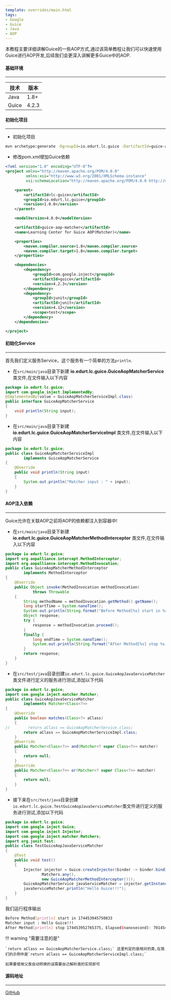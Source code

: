 ```yaml
---
template: overrides/main.html
tags:
- Google
- Guice
- Java
- AOP
---
```


本教程主要详细讲解Guice的一些AOP方式,通过该简单教程让我们可以快速使用Guice进行AOP开发,后续我们会更深入讲解更多Guice中的AOP.

#### 基础环境

---

| 技术  | 版本  |
| ----- | ----- |
| Java  | 1.8+  |
| Guice | 4.2.3 |

#### 初始化项目

---

- 初始化项目

```bash
mvn archetype:generate -DgroupId=io.edurt.lc.guice -DartifactId=guice-aop-matcher -DarchetypeArtifactId=maven-archetype-quickstart -Dversion=1.0.0 -DinteractiveMode=false
```

- 修改pom.xml增加Guice依赖

```xml
<?xml version="1.0" encoding="UTF-8"?>
<project xmlns="http://maven.apache.org/POM/4.0.0"
         xmlns:xsi="http://www.w3.org/2001/XMLSchema-instance"
         xsi:schemaLocation="http://maven.apache.org/POM/4.0.0 http://maven.apache.org/xsd/maven-4.0.0.xsd">

    <parent>
        <artifactId>lc-guice</artifactId>
        <groupId>io.edurt.lc.guice</groupId>
        <version>1.0.0</version>
    </parent>

    <modelVersion>4.0.0</modelVersion>

    <artifactId>guice-aop-matcher</artifactId>
    <name>Learning Center for Guice AOP(Matcher)</name>

    <properties>
        <maven.compiler.source>1.8</maven.compiler.source>
        <maven.compiler.target>1.8</maven.compiler.target>
    </properties>

    <dependencies>
        <dependency>
            <groupId>com.google.inject</groupId>
            <artifactId>guice</artifactId>
            <version>4.2.3</version>
        </dependency>
        <dependency>
            <groupId>junit</groupId>
            <artifactId>junit</artifactId>
            <version>4.12</version>
            <scope>test</scope>
        </dependency>
    </dependencies>

</project>
```

#### 初始化Service

---

首先我们定义服务Service，这个服务有一个简单的方法`println`.

- 在`src/main/java`目录下新建 **io.edurt.lc.guice.GuiceAopMatcherService** 类文件,在文件输入以下内容

```java
package io.edurt.lc.guice;
import com.google.inject.ImplementedBy;
@ImplementedBy(value = GuiceAopMatcherServiceImpl.class)
public interface GuiceAopMatcherService
{
    void println(String input);
}
```

- 在`src/main/java`目录下新建 **io.edurt.lc.guice.GuiceAopMatcherServiceImpl** 类文件,在文件输入以下内容

```java
package io.edurt.lc.guice;
public class GuiceAopMatcherServiceImpl
        implements GuiceAopMatcherService
{
    @Override
    public void println(String input)
    {
        System.out.println("Matcher input : " + input);
    }
}
```

#### AOP注入依赖

---

Guice允许在关联AOP之前将AOP的依赖都注入到容器中!

- 在`src/main/java`目录下新建 **io.edurt.lc.guice.GuiceAopMatcherMethodInterceptor** 类文件,在文件输入以下内容

```java
package io.edurt.lc.guice;
import org.aopalliance.intercept.MethodInterceptor;
import org.aopalliance.intercept.MethodInvocation;
public class GuiceAopMatcherMethodInterceptor
        implements MethodInterceptor
{
    @Override
    public Object invoke(MethodInvocation methodInvocation)
            throws Throwable
    {
        String methodName = methodInvocation.getMethod().getName();
        long startTime = System.nanoTime();
        System.out.println(String.format("Before Method[%s] start in %s", methodName, startTime));
        Object response;
        try {
            response = methodInvocation.proceed();
        }
        finally {
            long endTime = System.nanoTime();
            System.out.println(String.format("After Method[%s] stop %s, Elapsed(nanosecond): %d", methodName, endTime, (endTime - startTime)));
        }
        return response;
    }
}
```

- 在`src/test/java`目录创建`io.edurt.lc.guice.GuiceAopJavaServiceMatcher`类文件进行定义的服务进行测试,添加以下代码

```java
package io.edurt.lc.guice;
import com.google.inject.matcher.Matcher;
public class GuiceAopJavaServiceMatcher
        implements Matcher<Class<?>>
{
    @Override
    public boolean matches(Class<?> aClass)
    {
//        return aClass == GuiceAopMatcherService.class;
        return aClass == GuiceAopMatcherServiceImpl.class;
    }
    @Override
    public Matcher<Class<?>> and(Matcher<? super Class<?>> matcher)
    {
        return null;
    }
    @Override
    public Matcher<Class<?>> or(Matcher<? super Class<?>> matcher)
    {
        return null;
    }
}
```

- 接下来在`src/test/java`目录创建`io.edurt.lc.guice.TestGuiceAopJavaServiceMatcher`类文件进行定义的服务进行测试,添加以下代码

```java
package io.edurt.lc.guice;
import com.google.inject.Guice;
import com.google.inject.Injector;
import com.google.inject.matcher.Matchers;
import org.junit.Test;
public class TestGuiceAopJavaServiceMatcher
{
    @Test
    public void test()
    {
        Injector injector = Guice.createInjector(binder -> binder.bindInterceptor(new GuiceAopJavaServiceMatcher(),
                Matchers.any(),
                new GuiceAopMatcherMethodInterceptor()));
        GuiceAopMatcherService javaServiceMatcher = injector.getInstance(GuiceAopMatcherServiceImpl.class);
        javaServiceMatcher.println("Hello Guice!!!");
    }
}
```

我们运行程序输出

```bash
Before Method[println] start in 174453945750833
Matcher input : Hello Guice!!!
After Method[println] stop 174453952765375, Elapsed(nanosecond): 7014542
```

!!! warning "需要注意的是"

    `return aClass == GuiceAopMatcherService.class;` 这里判定的是相对的类,在我们的示例中是`return aClass == GuiceAopMatcherServiceImpl.class;`

    如果要使用父类自动转换的话需要自己解析类的实现即可

#### 源码地址

---

[GitHub](https://github.com/EdurtIO/learning-center-code/tree/master/guice/aop-matcher)
